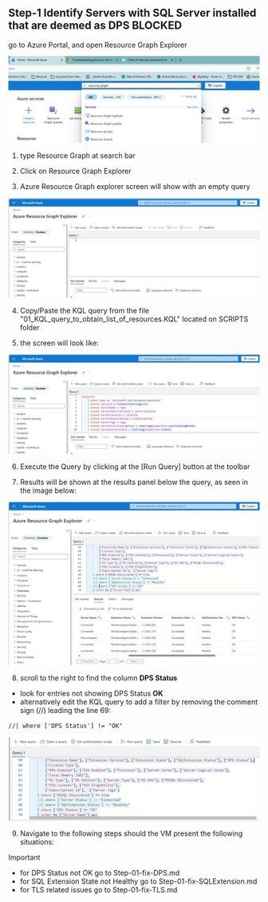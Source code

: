 ## Step-1 Identify Servers with SQL Server installed that are deemed as DPS BLOCKED
go to Azure Portal, and open Resource Graph Explorer<br>

![Alt text](IMAGES/001_AzurePortal_OpenResourceGraph.jpg "Azure Portal")

1. type Resource Graph at search bar<br>
2. Click on Resource Graph Explorer<br>

3. Azure Resource Graph explorer screen will show with an empty query<br>

![Alt text](IMAGES/002_ResourceGraph_NewQuery.jpg "New Query")
<br>

4. Copy/Paste the KQL query from the file "01_KQL_query_to_obtain_list_of_resources.KQL" located on SCRIPTS folder

5. the screen will look like:<br>

![Alt text](IMAGES/003_ResourceGraph_DPSQuery.jpg "KQL Query")<br>

6. Execute the Query by clicking at the [Run Query] button at the toolbar<br>

7. Results will be shown at the results panel below the query, as seen in the image below:<br>

![Alt text](IMAGES/004_ResourceGraph_DPSQuery_Results.jpg "Query Results")<br>

8. scroll to the right to find the column **DPS Status**<br>
* look for entries not showing DPS Status **OK**<br>
* alternatively edit the KQL query to add a filter by removing the comment sign (//) leading the line 69:<br>
```
//| where ['DPS Status'] != "OK"
```
![Alt text](IMAGES/005_ResourceGraph_DPSQuery_edited.jpg "KQL Query for DPS")<br>

9. Navigate to the following steps should the VM present the following situations:<br>

> [!IMPORTANT]
> * for DPS Status not OK go to Step-01-fix-DPS.md
> * for SQL Extension State not Healthy go to Step-01-fix-SQLExtension.md
> * for TLS related issues go to Step-01-fix-TLS.md
